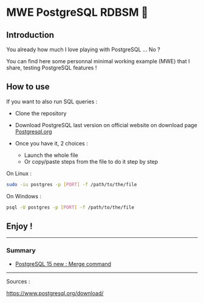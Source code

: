 # MWE PostgreSQL RDBSM 🐘 

## Introduction

You already how much I love playing with PostgreSQL ... No ? 

You can find here some personnal minimal working example (MWE) that I share, testing PostgreSQL features !

## How to use 

If you want to also run SQL queries :

- Clone the repository

- Download PostgreSQL last version on official website on download page [Postgresql.org](https://www.postgresql.org/download/)

- Once you have it, 2 choices : 

    - Launch the whole file
    - Or copy/paste steps from the file to do it step by step

On Linux :

```sh
sudo -iu postgres -p [PORT] -f /path/to/the/file
``` 

On Windows :


```sh
psql -U postgres -p [PORT] -f /path/to/the/file
```

## Enjoy !

---

### Summary

- [PostgreSQL 15 new : Merge command](./pgsql-merge/mwe-merge.md)



---

Sources :

https://www.postgresql.org/download/
